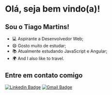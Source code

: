 # Olá, seja bem vindo(a)!
## Sou o Tiago Martins!


 - 💻 Aspirante a Desenvolvedor Web;
 - 😄 Gosto muito de estudar;
 - 📚 Atualmente estudando JavaScript e Angular;
 - 🌍 And I also like to travel.


## Entre em contato comigo
[![Linkedin Badge](https://img.shields.io/badge/-LinkedIn-blue?style=flatsquare&logo=Linkedin&logoColor=white&link=https://www.linkedin.com/in/jrmarcelo/)](https://www.linkedin.com/mwlite/in/tiag0martins)
[![Gmail Badge](https://img.shields.io/badge/-Gmail-c14438?style=flat-square&logo=Gmail&logoColor=white&link=mailto:seu_email)](mailto:tiago.sanmart@gmail.com)







